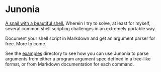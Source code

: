 # Junonia

[A snail with a beautiful shell.](https://en.wikipedia.org/wiki/Scaphella_junonia) Wherein I try to solve, at least for myself, several common shell scripting challenges in an extremely portable way.

Document your shell script in Markdown and get an argument parser for free. More to come.

See the [examples](examples) directory to see how you can use Junonia to parse arguments from either a program argument spec defined in a tree-like format, or from Markdown documentation for each command.

